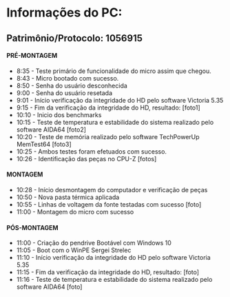# Informações do PC:

## Patrimônio/Protocolo: 1056915

#### PRÉ-MONTAGEM
- 8:35 - Teste primário de funcionalidade do micro assim que chegou.    
- 8:43 - Micro bootado com sucesso.
- 8:50 - Senha do usuário desconhecida
- 9:00 - Senha do usuário resetada
- 9:01 - Início verificação da integridade do HD pelo software Victoria 5.35
- 9:15 - Fim da verificação da integridade do HD, resultado: 
[foto1]
- 10:10 - Inicio dos benchmarks
- 10:15 - Teste de temperatura e estabilidade do sistema realizado pelo software AIDA64
[foto2]
- 10:20 - Teste de memória realizado pelo software TechPowerUp MemTest64
[foto3]
- 10:25 - Ambos testes foram efetuados com sucesso.
- 10:26 - Identificação das peças no CPU-Z
[fotos]
#### MONTAGEM
- 10:28 - Início desmontagem do computador e verificação de peças
- 10:50 - Nova pasta térmica aplicada
- 10:55 - Linhas de voltagem da fonte testadas com sucesso
[foto]
- 11:00 - Montagem do micro com sucesso
#### PÓS-MONTAGEM
- 11:00 - Criação do pendrive Bootável com Windows 10
- 11:05 - Boot com o WinPE Sergei Strelec
- 11:10 - Início verificação da integridade do HD pelo software Victoria 5.35
- 11:15 - Fim da verificação da integridade do HD, resultado: 
[foto]
- 11:16  - Teste de temperatura e estabilidade do sistema realizado pelo software AIDA64
[foto]
